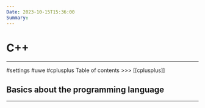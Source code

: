 ```yaml
---
Date: 2023-10-15T15:36:00
Summary:
---
```

# C++
---
#settings #uwe #cplusplus
Table of contents >>> [[cplusplus]]
## Basics about the programming language
---